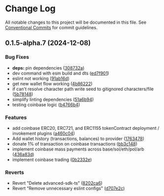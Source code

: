 # Change Log

All notable changes to this project will be documented in this file.
See [Conventional Commits](https://conventionalcommits.org) for commit guidelines.

## 0.1.5-alpha.7 (2024-12-08)


### Bug Fixes

* **deps:** pin dependencies ([308732a](https://github.com/okcashpro/okai/commit/308732a8906881a0c7a023765bbd4c5590c565e6))
* dev command with esm build and dts ([ed7f901](https://github.com/okcashpro/okai/commit/ed7f90119a20d97efd22bf5f3ea878e95e5ef988))
* eslint not working ([91ab16d](https://github.com/okcashpro/okai/commit/91ab16d6cb7361e6785ad5e6f7a617584357f00a))
* get new wallet flow working ([4b86222](https://github.com/okcashpro/okai/commit/4b8622233c4014de9fc662e4a068fdc180cc1be3))
* if can't resolve character path write seed to gitignored characters/file ([5b78148](https://github.com/okcashpro/okai/commit/5b78148e26fe3ccf4764661988ef1fd995814641))
* simplify linting dependencies ([51a6b94](https://github.com/okcashpro/okai/commit/51a6b94f6764f4951f48b730c5fdf821876c070f))
* testing coinbase logic ([b4766b4](https://github.com/okcashpro/okai/commit/b4766b44a5c54c21c5ba0af60e53173911597ea5))


### Features

* add coinbase  ERC20, ERC721, and ERC1155 tokenContract deployment / invokement plugins ([a460c04](https://github.com/okcashpro/okai/commit/a460c04b4e7aa28f591515947d8ae98c7339b7ac))
* Add wallet history (transactions, balances) to provider ([1763478](https://github.com/okcashpro/okai/commit/1763478d2c1ff088e094e934069d1b88807ac84b))
* donate 1% of transaction on coinbase transactions ([bb3c148](https://github.com/okcashpro/okai/commit/bb3c148b0dddcc06e0c8929565fa6ca16447f12b))
* implement coinbase mass payments across base/sol/eth/pol/arb ([436a83d](https://github.com/okcashpro/okai/commit/436a83dbd2c3d6c800a06c9cefe7ba393503e9f6))
* implement coinbase trading ([0b2332e](https://github.com/okcashpro/okai/commit/0b2332ed7fca58003eba81fb73f37df3740f6d9d))


### Reverts

* Revert "Delete advanced-sdk-ts" ([8202ca6](https://github.com/okcashpro/okai/commit/8202ca666c1ee20a175898c2a6e0ab6da157c3fe))
* Revert "Remove unnecessary eslint configs" ([d707e2c](https://github.com/okcashpro/okai/commit/d707e2ce72218202c8703483673e8453134f0e13))
